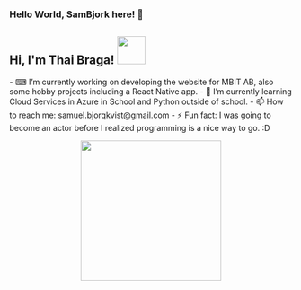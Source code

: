 ### Hello World, SamBjork here! 👋
<h2> Hi, I'm Thai Braga! <img src="https://gfycat.com/heftyinformaliriomotecat" width="50"></h2>
- ⌨ I’m currently working on developing the website for MBIT AB, also some hobby projects including a React Native app.
- 🌱 I’m currently learning Cloud Services in Azure in School and Python outside of school.
- 📫 How to reach me: samuel.bjorqkvist@gmail.com
- ⚡ Fun fact: I was going to become an actor before I realized programming is a nice way to go. :D 
<p align="center">
  <img width="250" src="https://gfycat.com/heftyinformaliriomotecat">
</p>
